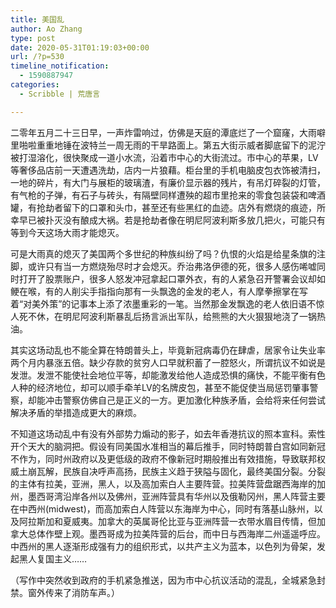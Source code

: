 ```yaml
---
title: 美国乱
author: Ao Zhang
type: post
date: 2020-05-31T01:19:03+00:00
url: /?p=530
timeline_notification:
  - 1590887947
categories:
  - Scribble | 荒唐言

---
```

二零年五月二十三日早，一声炸雷响过，仿佛是天庭的潭底烂了一个窟窿，大雨噼里啪啦重重地锤在波特兰一周无雨的干旱路面上。第五大街示威者脚底留下的泥泞被打湿溶化，很快聚成一道小水流，沿着市中心的大街流过。市中心的苹果，LV等奢侈品店前一天遭遇洗劫，店内一片狼藉。柜台里的手机电脑皮包衣饰被清扫，一地的碎片，有大门与展柜的玻璃渣，有廉价显示器的残片，有吊灯碎裂的灯管，有气枪的子弹，有石子与砖头，有隔壁同样遭殃的超市里抢来的零食包装袋和啤酒罐，有抢劫者留下的口罩和头巾，甚至还有些黑红的血迹。店外有燃烧的痕迹，所幸早已被扑灭没有酿成大祸。若是抢劫者像在明尼阿波利斯多放几把火，可能只有等到今天这场大雨才能熄灭。

可是大雨真的熄灭了美国两个多世纪的种族纠纷了吗？仇恨的火焰是给星条旗的注脚，或许只有当一方燃烧殆尽时才会熄灭。乔治弗洛伊德的死，很多人感伤唏嘘同时打开了股票账户，很多人怒发冲冠拿起口罩外衣，有的人紧急召开警署会议却如鲠在喉，有的人削尖手指指向那有一头飘逸的金发的老人，有人摩拳擦掌在写着“对美外策”的记事本上添了浓墨重彩的一笔。当然那金发飘逸的老人依旧语不惊人死不休，在明尼阿波利斯暴乱后扬言派出军队，给熊熊的大火狠狠地浇了一锅热油。

其实这场动乱也不能全算在特朗普头上，毕竟新冠病毒仍在肆虐，居家令让失业率两个月内暴涨五倍。缺少存款的贫穷人口早就积蓄了一腔怒火，所谓抗议不如说是发泄。发泄不能使社会地位平等，却能激发给他人造成恐惧的痛快，不能平衡有色人种的经济地位，却可以顺手牵羊LV的名牌皮包，甚至不能促使当局惩罚肇事警察，却能冲击警察仿佛自己是正义的一方。更加激化种族矛盾，会给将来任何尝试解决矛盾的举措造成更大的麻烦。

不知道这场动乱中有没有外部势力煽动的影子，如去年香港抗议的照本宣科。索性开个天大的脑洞把。假设有同美国水准相当的幕后推手，同时特朗普白宫如同新冠不作为，同时州政府以及更低级的政府不像新冠时期般推出有效措施，导致联邦权威土崩瓦解，民族自决呼声高扬，民族主义趋于狭隘与固化，最终美国分裂。分裂的主体有拉美，亚洲，黑人，以及高加索白人主要阵营。拉美阵营盘踞西海岸的加州，墨西哥湾沿岸各州以及佛州，亚洲阵营具有华州以及俄勒冈州，黑人阵营主要在中西州(midwest)，而高加索白人阵营以东海岸为中心，同时有落基山脉州，以及阿拉斯加和夏威夷。加拿大的英属哥伦比亚与亚洲阵营一衣带水眉目传情，但加拿大总体作壁上观。墨西哥成为拉美阵营的后台，而中日与西海岸二州遥遥呼应。中西州的黑人逐渐形成强有力的组织形式，以共产主义为蓝本，以色列为骨架，发起黑人复国主义……

（写作中突然收到政府的手机紧急推送，因为市中心抗议活动的混乱，全城紧急封禁。窗外传来了消防车声。）